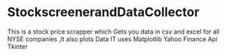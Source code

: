 # StockscreenerandDataCollector
This is a stock price scrapper which Gets you data in csv and excel for all NYSE companies ,It also plots Data 
IT uses Matplotlib Yahoo Finance Api Tkinter 
